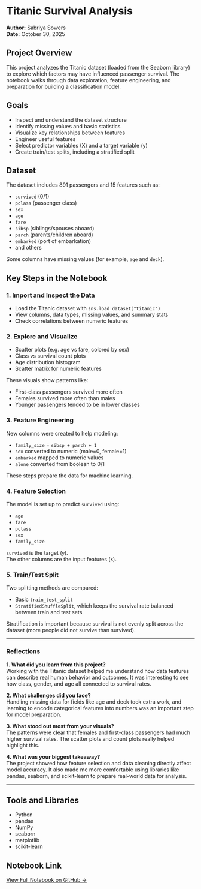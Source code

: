# Titanic Survival Analysis

**Author:** Sabriya Sowers  
**Date:** October 30, 2025  

## Project Overview
This project analyzes the Titanic dataset (loaded from the Seaborn library) to explore which factors may have influenced passenger survival. The notebook walks through data exploration, feature engineering, and preparation for building a classification model.

## Goals
- Inspect and understand the dataset structure
- Identify missing values and basic statistics
- Visualize key relationships between features
- Engineer useful features
- Select predictor variables (X) and a target variable (y)
- Create train/test splits, including a stratified split

## Dataset
The dataset includes 891 passengers and 15 features such as:
- `survived` (0/1)
- `pclass` (passenger class)
- `sex`
- `age`
- `fare`
- `sibsp` (siblings/spouses aboard)
- `parch` (parents/children aboard)
- `embarked` (port of embarkation)
- and others

Some columns have missing values (for example, `age` and `deck`).

## Key Steps in the Notebook

### 1. Import and Inspect the Data
- Load the Titanic dataset with `sns.load_dataset("titanic")`
- View columns, data types, missing values, and summary stats
- Check correlations between numeric features

### 2. Explore and Visualize
- Scatter plots (e.g. age vs fare, colored by sex)
- Class vs survival count plots
- Age distribution histogram
- Scatter matrix for numeric features

These visuals show patterns like:
- First-class passengers survived more often
- Females survived more often than males
- Younger passengers tended to be in lower classes

### 3. Feature Engineering
New columns were created to help modeling:
- `family_size` = `sibsp + parch + 1`
- `sex` converted to numeric (male=0, female=1)
- `embarked` mapped to numeric values
- `alone` converted from boolean to 0/1

These steps prepare the data for machine learning.

### 4. Feature Selection
The model is set up to predict `survived` using:
- `age`
- `fare`
- `pclass`
- `sex`
- `family_size`

`survived` is the target (`y`).  
The other columns are the input features (`X`).

### 5. Train/Test Split
Two splitting methods are compared:
- Basic `train_test_split`
- `StratifiedShuffleSplit`, which keeps the survival rate balanced between train and test sets

Stratification is important because survival is not evenly split across the dataset (more people did not survive than survived).

---

### Reflections

**1. What did you learn from this project?**  
Working with the Titanic dataset helped me understand how data features can describe real human behavior and outcomes. It was interesting to see how class, gender, and age all connected to survival rates.  

**2. What challenges did you face?**  
Handling missing data for fields like age and deck took extra work, and learning to encode categorical features into numbers was an important step for model preparation.  

**3. What stood out most from your visuals?**  
The patterns were clear that females and first-class passengers had much higher survival rates. The scatter plots and count plots really helped highlight this.

**4. What was your biggest takeaway?**  
The project showed how feature selection and data cleaning directly affect model accuracy. It also made me more comfortable using libraries like pandas, seaborn, and scikit-learn to prepare real-world data for analysis.

---

## Tools and Libraries
- Python
- pandas
- NumPy
- seaborn
- matplotlib
- scikit-learn

## Notebook Link
[View Full Notebook on GitHub →](https://github.com/ssowers2/applied-ml-sowers/blob/main/notebooks/project02/ml02_sowers.ipynb)